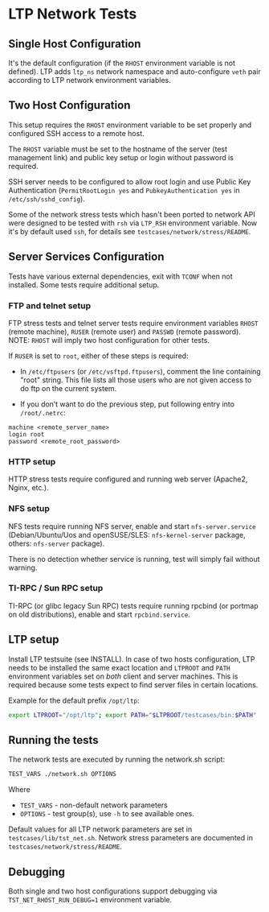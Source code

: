 # LTP Network Tests

## Single Host Configuration

It's the default configuration (if the `RHOST` environment variable is not
defined). LTP adds `ltp_ns` network namespace and auto-configure `veth` pair
according to LTP network environment variables.

## Two Host Configuration

This setup requires the `RHOST` environment variable to be set properly and
configured SSH access to a remote host.

The `RHOST` variable must be set to the hostname of the server (test management
link) and public key setup or login without password is required.

SSH server needs to be configured to allow root login and use Public Key
Authentication (`PermitRootLogin yes` and `PubkeyAuthentication yes` in
`/etc/ssh/sshd_config`).

Some of the network stress tests which hasn't been ported to network API were
designed to be tested with `rsh` via `LTP_RSH` environment variable. Now it's
by default used `ssh`, for details see `testcases/network/stress/README`.

## Server Services Configuration
Tests have various external dependencies, exit with `TCONF` when not installed.
Some tests require additional setup.

### FTP and telnet setup
FTP stress tests and telnet server tests require environment variables `RHOST`
(remote machine), `RUSER` (remote user) and `PASSWD` (remote password). NOTE:
`RHOST` will imply two host configuration for other tests.

If `RUSER` is set to `root`, either of these steps is required:

* In `/etc/ftpusers` (or `/etc/vsftpd.ftpusers`), comment the line containing
"root" string. This file lists all those users who are not given access to do ftp
on the current system.

* If you don’t want to do the previous step, put following entry into `/root/.netrc`:
```
machine <remote_server_name>
login root
password <remote_root_password>
```

### HTTP setup
HTTP stress tests require configured and running web server (Apache2, Nginx, etc.).

### NFS setup
NFS tests require running NFS server, enable and start `nfs-server.service`
(Debian/Ubuntu/Uos and openSUSE/SLES: `nfs-kernel-server` package, others:
`nfs-server` package).

There is no detection whether service is running, test will simply fail without
warning.

### TI-RPC / Sun RPC setup
TI-RPC (or glibc legacy Sun RPC) tests require running rpcbind (or portmap on
old distributions), enable and start `rpcbind.service`.

## LTP setup
Install LTP testsuite (see INSTALL). In case of two hosts configuration, LTP
needs to be installed the same exact location and `LTPROOT` and `PATH`
environment variables set on *both* client and server machines. This is
required because some tests expect to find server files in certain locations.

Example for the default prefix `/opt/ltp`:

```sh
export LTPROOT="/opt/ltp"; export PATH="$LTPROOT/testcases/bin:$PATH"
```

## Running the tests
The network tests are executed by running the network.sh script:

```sh
TEST_VARS ./network.sh OPTIONS
```
Where
* `TEST_VARS` - non-default network parameters
* `OPTIONS` - test group(s), use `-h` to see available ones.

Default values for all LTP network parameters are set in `testcases/lib/tst_net.sh`.
Network stress parameters are documented in `testcases/network/stress/README`.

## Debugging
Both single and two host configurations support debugging via
`TST_NET_RHOST_RUN_DEBUG=1` environment variable.
